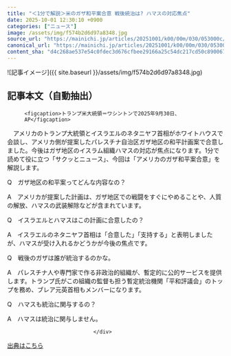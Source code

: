 ```yaml
---
title: "＜1分で解説＞米のガザ和平案合意 戦後統治は? ハマスの対応焦点"
date: 2025-10-01 12:30:10 +0900
categories: ["ニュース"]
image: /assets/img/f574b2d6d97a8348.jpg
source_url: "https://mainichi.jp/articles/20251001/k00/00m/030/053000c/"
canonical_url: "https://mainichi.jp/articles/20251001/k00/00m/030/053000c/"
content_sha: "d4c268ae537e54c0fdec3d676cfbee29166a25c54dc217cd50c8900672f04eda"
---
```


![記事イメージ]({{ site.baseurl }}/assets/img/f574b2d6d97a8348.jpg)

## 記事本文（自動抽出）
<div><section class="articledetail-body" id="articledetail-body">




<div class="articledetail-image-left">
  <figure>
    
    <figcaption>トランプ米大統領＝ワシントンで2025年9月30日、AP</figcaption>
    
  </figure>
</div>

<p>　アメリカのトランプ大統領とイスラエルのネタニヤフ首相がホワイトハウスで会談し、アメリカ側が提案したパレスチナ自治区ガザ地区の和平計画案で合意しました。今後はガザ地区のイスラム組織ハマスの対応が焦点になります。1分で読めて役に立つ「サクッとニュース」、今回は「アメリカのガザ和平案合意」を解説します。</p>

<p>Q　ガザ地区の和平案ってどんな内容なの？</p>

<p>A　アメリカが提案した計画は、ガザ地区での戦闘をすぐにやめることや、人質の解放、ハマスの武装解除などが含まれています。</p>

	


<p>Q　イスラエルとハマスはこの計画に合意したの？</p>

<p>A　イスラエルのネタニヤフ首相は「合意した」「支持する」と表明しましたが、ハマスが受け入れるかどうかが今後の焦点です。</p>

<p>Q　戦後のガザは誰が統治するのかな。</p>

<p>A　パレスチナ人や専門家で作る非政治的組織が、暫定的に公的サービスを提供します。トランプ氏がこの組織の監督も担う暫定統治機関「平和評議会」のトップを務め、ブレア元英首相もメンバーになります。</p>

<p>Q　ハマスも統治に関与するの？</p>

<p>A　ハマスは統治に関与しません。</p>


</section>






								</div>

[出典はこちら](https://mainichi.jp/articles/20251001/k00/00m/030/053000c/)
